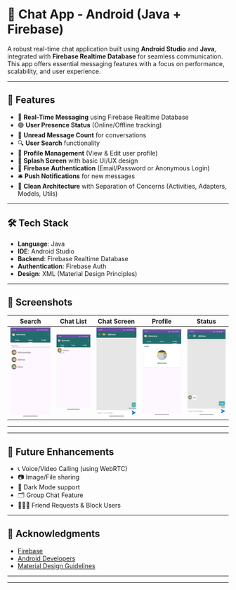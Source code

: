 # 💬 Chat App - Android (Java + Firebase)

A robust real-time chat application built using **Android Studio** and **Java**, integrated with **Firebase Realtime Database** for seamless communication. This app offers essential messaging features with a focus on performance, scalability, and user experience.

---

## 🚀 Features

- 🔄 **Real-Time Messaging** using Firebase Realtime Database  
- 🟢 **User Presence Status** (Online/Offline tracking)  
- 🔔 **Unread Message Count** for conversations  
- 🔍 **User Search** functionality  
- 👤 **Profile Management** (View & Edit user profile)  
- 🎨 **Splash Screen** with basic UI/UX design  
- 🔐 **Firebase Authentication** (Email/Password or Anonymous Login)  
- 🛎️ **Push Notifications** for new messages  
- 🔧 **Clean Architecture** with Separation of Concerns (Activities, Adapters, Models, Utils)


---

## 🛠️ Tech Stack

- **Language**: Java  
- **IDE**: Android Studio  
- **Backend**: Firebase Realtime Database  
- **Authentication**: Firebase Auth  
- **Design**: XML (Material Design Principles)  

---

## 📸 Screenshots

| Search | Chat List | Chat Screen | Profile | Status |
|--------|-----------|-------------|---------|--------|
| ![Search](https://github.com/abhinavreddy8/chatting/blob/main/search.jpg?raw=true) | ![ChatList](https://github.com/abhinavreddy8/chatting/blob/main/chatscreen.jpg?raw=true) | ![ChatScreen](https://github.com/abhinavreddy8/chatting/blob/main/chatscreen1.jpg?raw=true) | ![Profile](https://github.com/abhinavreddy8/chatting/blob/main/profile.jpg?raw=true) | ![Status](https://github.com/abhinavreddy8/chatting/blob/main/chat%20status.jpg?raw=true) |


---



---

## 🧠 Future Enhancements

- 📞 Voice/Video Calling (using WebRTC)  
- 📷 Image/File sharing  
- 🌙 Dark Mode support  
- 🗂️ Group Chat Feature  
- 🧑‍🤝‍🧑 Friend Requests & Block Users  

---

## 🙌 Acknowledgments

- [Firebase](https://firebase.google.com/)  
- [Android Developers](https://developer.android.com/)  
- [Material Design Guidelines](https://m3.material.io/)  

---



---
